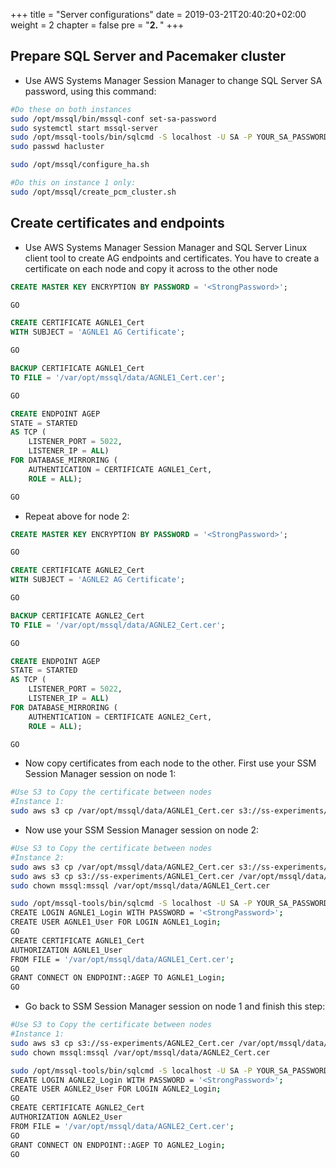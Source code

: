 +++
title = "Server configurations"
date = 2019-03-21T20:40:20+02:00
weight = 2
chapter = false
pre = "<b>2. </b>"
+++

## Prepare SQL Server and Pacemaker cluster ##

- Use AWS Systems Manager Session Manager to change SQL Server SA password, using this command:

```bash
#Do these on both instances
sudo /opt/mssql/bin/mssql-conf set-sa-password
sudo systemctl start mssql-server
sudo /opt/mssql-tools/bin/sqlcmd -S localhost -U SA -P YOUR_SA_PASSWORD -i /opt/mssql/move_tempdb.sql
sudo passwd hacluster

sudo /opt/mssql/configure_ha.sh

#Do this on instance 1 only:
sudo /opt/mssql/create_pcm_cluster.sh
```

## Create certificates and endpoints ##

- Use AWS Systems Manager Session Manager and SQL Server Linux client tool to create AG endpoints and certificates. You have to create a certificate on each node and copy it across to the other node

```SQL
CREATE MASTER KEY ENCRYPTION BY PASSWORD = '<StrongPassword>';

GO

CREATE CERTIFICATE AGNLE1_Cert
WITH SUBJECT = 'AGNLE1 AG Certificate';

GO

BACKUP CERTIFICATE AGNLE1_Cert
TO FILE = '/var/opt/mssql/data/AGNLE1_Cert.cer';

GO

CREATE ENDPOINT AGEP
STATE = STARTED
AS TCP (
    LISTENER_PORT = 5022,
    LISTENER_IP = ALL)
FOR DATABASE_MIRRORING (
    AUTHENTICATION = CERTIFICATE AGNLE1_Cert,
    ROLE = ALL);

GO
```

- Repeat above for node 2:

```SQL
CREATE MASTER KEY ENCRYPTION BY PASSWORD = '<StrongPassword>';

GO

CREATE CERTIFICATE AGNLE2_Cert
WITH SUBJECT = 'AGNLE2 AG Certificate';

GO

BACKUP CERTIFICATE AGNLE2_Cert
TO FILE = '/var/opt/mssql/data/AGNLE2_Cert.cer';

GO

CREATE ENDPOINT AGEP
STATE = STARTED
AS TCP (
    LISTENER_PORT = 5022,
    LISTENER_IP = ALL)
FOR DATABASE_MIRRORING (
    AUTHENTICATION = CERTIFICATE AGNLE2_Cert,
    ROLE = ALL);

GO
```

- Now copy certificates from each node to the other. First use your SSM Session Manager session on node 1:

```bash
#Use S3 to Copy the certificate between nodes
#Instance 1: 
sudo aws s3 cp /var/opt/mssql/data/AGNLE1_Cert.cer s3://ss-experiments/AGNLE1_Cert.cer
```

- Now use your SSM Session Manager session on node 2:

```bash
#Use S3 to Copy the certificate between nodes
#Instance 2: 
sudo aws s3 cp /var/opt/mssql/data/AGNLE2_Cert.cer s3://ss-experiments/AGNLE2_Cert.cer
sudo aws s3 cp s3://ss-experiments/AGNLE1_Cert.cer /var/opt/mssql/data/AGNLE1_Cert.cer
sudo chown mssql:mssql /var/opt/mssql/data/AGNLE1_Cert.cer

sudo /opt/mssql-tools/bin/sqlcmd -S localhost -U SA -P YOUR_SA_PASSWORD
CREATE LOGIN AGNLE1_Login WITH PASSWORD = '<StrongPassword>';
CREATE USER AGNLE1_User FOR LOGIN AGNLE1_Login;
GO
CREATE CERTIFICATE AGNLE1_Cert
AUTHORIZATION AGNLE1_User
FROM FILE = '/var/opt/mssql/data/AGNLE1_Cert.cer';
GO
GRANT CONNECT ON ENDPOINT::AGEP TO AGNLE1_Login;
GO
```

- Go back to SSM Session Manager session on node 1 and finish this step:

```bash
#Use S3 to Copy the certificate between nodes
#Instance 1: 
sudo aws s3 cp s3://ss-experiments/AGNLE2_Cert.cer /var/opt/mssql/data/AGNLE2_Cert.cer
sudo chown mssql:mssql /var/opt/mssql/data/AGNLE2_Cert.cer

sudo /opt/mssql-tools/bin/sqlcmd -S localhost -U SA -P YOUR_SA_PASSWORD
CREATE LOGIN AGNLE2_Login WITH PASSWORD = '<StrongPassword>';
CREATE USER AGNLE2_User FOR LOGIN AGNLE2_Login;
GO
CREATE CERTIFICATE AGNLE2_Cert
AUTHORIZATION AGNLE2_User
FROM FILE = '/var/opt/mssql/data/AGNLE2_Cert.cer';
GO
GRANT CONNECT ON ENDPOINT::AGEP TO AGNLE2_Login;
GO
```